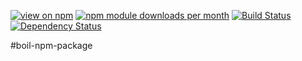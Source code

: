 [![view on npm](http://img.shields.io/npm/v/boil-npm-package.svg)](https://www.npmjs.org/package/boil-npm-package)
[![npm module downloads per month](http://img.shields.io/npm/dm/boil-npm-package.svg)](https://www.npmjs.org/package/boil-npm-package)
[![Build Status](https://travis-ci.org/75lb/boil-npm-package.svg?branch=master)](https://travis-ci.org/75lb/boil-npm-package)
[![Dependency Status](https://david-dm.org/75lb/boil-npm-package.svg)](https://david-dm.org/75lb/boil-npm-package)

#boil-npm-package
